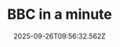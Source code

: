 ---
title: "BBC in a minute"
date: 2025-09-26T09:56:32.562Z
tags:
  - a minute
  - session 2
categories:
  - BBC
description: 记得填写描述内容哦~~~
---